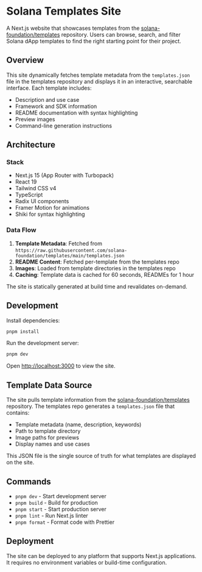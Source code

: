 # Solana Templates Site

A Next.js website that showcases templates from the [solana-foundation/templates](https://github.com/solana-foundation/templates) repository. Users can browse, search, and filter Solana dApp templates to find the right starting point for their project.

## Overview

This site dynamically fetches template metadata from the `templates.json` file in the templates repository and displays it in an interactive, searchable interface. Each template includes:

- Description and use case
- Framework and SDK information
- README documentation with syntax highlighting
- Preview images
- Command-line generation instructions

## Architecture

### Stack

- Next.js 15 (App Router with Turbopack)
- React 19
- Tailwind CSS v4
- TypeScript
- Radix UI components
- Framer Motion for animations
- Shiki for syntax highlighting

### Data Flow

1. **Template Metadata**: Fetched from `https://raw.githubusercontent.com/solana-foundation/templates/main/templates.json`
2. **README Content**: Fetched per-template from the templates repo
3. **Images**: Loaded from template directories in the templates repo
4. **Caching**: Template data is cached for 60 seconds, READMEs for 1 hour

The site is statically generated at build time and revalidates on-demand.

## Development

Install dependencies:

```bash
pnpm install
```

Run the development server:

```bash
pnpm dev
```

Open [http://localhost:3000](http://localhost:3000) to view the site.

## Template Data Source

The site pulls template information from the [solana-foundation/templates](https://github.com/solana-foundation/templates) repository. The templates repo generates a `templates.json` file that contains:

- Template metadata (name, description, keywords)
- Path to template directory
- Image paths for previews
- Display names and use cases

This JSON file is the single source of truth for what templates are displayed on the site.

## Commands

- `pnpm dev` - Start development server
- `pnpm build` - Build for production
- `pnpm start` - Start production server
- `pnpm lint` - Run Next.js linter
- `pnpm format` - Format code with Prettier

## Deployment

The site can be deployed to any platform that supports Next.js applications. It requires no environment variables or build-time configuration.
